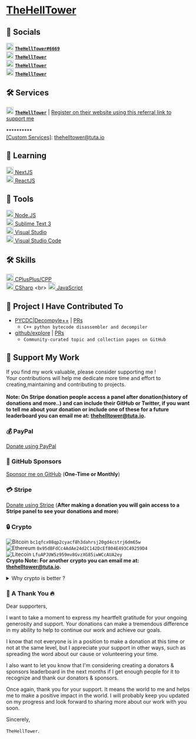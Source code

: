# [TheHellTower](https://github.com/TheHellTower)

## 📡 Socials

<img src="https://discord.com/assets/847541504914fd33810e70a0ea73177e.ico" alt="Discord" width="20" /> **[`TheHellTower#6669`](https://discord.thehelltower.dev)**
<br>
<img src="https://telegram.org/img/favicon.ico" alt="Telegram" width="20" /> **[`TheHellTower`](https://t.me/TheHellTower)**
<br>
<img src="https://abs.twimg.com/favicons/twitter.2.ico" alt="Twitter" width="20" /> **[`TheHellTower`](https://twitter.com/intent/follow?screen_name=TheHellTower)**
<br>
<img src="https://www.youtube.com/s/desktop/63cd44b2/img/favicon.ico" alt="YouTube" width="20" /> **[`TheHellTower`](https://www.youtube.com/channel/UClyfmbKxs-kCzJpHFtl3xIQ?sub_confirmation=1)**
<br>

## 🛠 Services

<img src="https://fiverr-res.cloudinary.com/npm-assets/layout-server/favicon.52df53a.ico" alt="Fiverr" width="20" /> **[`TheHellTower`](https://www.fiverr.com/thehelltower)** | [Register on their website using this referral link to support me](http://www.fiverr.com/s2/f50894a0f2)
<br>
<br>
\**********
<br>
[[Custom Services]](mailto:thehelltower@tuta.io): thehelltower@tuta.io

## 💾 Learning

[<img src="https://nextjs.org/static/favicon/favicon-32x32.png" alt="NextJS" width="20" /> NextJS](https://nextjs.org/)
<br>
[<img src="https://fr.reactjs.org/favicon.ico" alt="ReactJS" width="20" /> ReactJS](https://reactjs.org/)

## 🧰 Tools

[<img src="https://nodejs.org/static/images/favicons/favicon.png" alt="NodeJS" width="20" /> Node.JS](https://nodejs.org/en/)
<br>
[<img src="https://www.sublimetext.com/favicon.ico" alt="SublimeText3" width="20" /> Sublime Text 3](https://www.sublimetext.com/3)
<br>
[<img src="https://visualstudio.microsoft.com/wp-content/uploads/2021/10/Product-Icon.svg" alt="VS" width="20" /> Visual Studio](https://visualstudio.microsoft.com/)
<br>
[<img src="https://code.visualstudio.com/favicon.ico" alt="VSC" width="20" /> Visual Studio Code](https://code.visualstudio.com/)

## 🛠 Skills

[<img src="https://upload.wikimedia.org/wikipedia/commons/thumb/1/18/ISO_C%2B%2B_Logo.svg/180px-ISO_C%2B%2B_Logo.svg.png" alt="C++" width="20" /> CPlusPlus/CPP](https://en.wikipedia.org/wiki/C++)
<br>
[<img src="https://upload.wikimedia.org/wikipedia/commons/thumb/0/0d/C_Sharp_wordmark.svg/180px-C_Sharp_wordmark.svg.png" alt="C#" width="20" /> CSharp](https://en.wikipedia.org/wiki/C_Sharp_(programming_language))
<br>
[<img src="https://upload.wikimedia.org/wikipedia/commons/thumb/6/6a/JavaScript-logo.png/900px-JavaScript-logo.png" alt="JS" width="20" /> JavaScript](https://developer.mozilla.org/en-US/docs/Web/JavaScript)

## 🚀 Project I Have Contributed To

- [PYCDC|Decompyle++](https://github.com/zrax/pycdc) | [PRs](https://github.com/zrax/pycdc/pulls?q=is%3Apr+author%3ATheHellTower)
    - `C++ python bytecode disassembler and decompiler`
- [github/explore](https://github.com/github/explore) | [PRs](https://github.com/github/explore/pulls?q=is%3Apr+author%3ATheHellTower)
    - `Community-curated topic and collection pages on GitHub`

## 🙏 Support My Work

If you find my work valuable, please consider supporting me !<br>Your contributions will help me dedicate more time and effort to creating,maintaining and contributing to projects.<br><br>__Note: On Stripe donation people access a panel after donation(history of donations and more..) and  can include their GitHub or Twitter, if you want to tell me about your donation or include one of these for a future leaderboard you can email me at: [thehelltower@tuta.io](mailto:thehelltower@tuta.io).__

### 💰 PayPal

[Donate using PayPal](https://paypal.me/TheHellTower)

### 🌟 GitHub Sponsors

[Sponsor me on GitHub](https://github.com/sponsors/TheHellTower) (__One-Time or Monthly__)

### 💳 Stripe

[Donate using Stripe](https://donate.stripe.com/cN2eWq74c4Yz1447ss) (__After making a donation you will gain access to a Stripe panel to see your donations and more__)

### 🔒 Crypto

![Bitcoin](https://img.shields.io/badge/-Bitcoin-yellow?style=for-the-badge&logo=bitcoin&logoColor=white) `bc1qfcx08qp2cyacf8h3dahrsj20gd4cstrj6dm65w`<br>
![Ethereum](https://img.shields.io/badge/-Ethereum-purple?style=for-the-badge&logo=ethereum&logoColor=white) `0x95dBFdCc4AdAe24d2C142DcEf804E493C49259D4`<br>
![Litecoin](https://img.shields.io/badge/-Litecoin-gray?style=for-the-badge&logo=ethereum&logoColor=white) `LfuAPJUW5z959mv8GvzXG85iwWCcAUA2ey`
<br>__Crypto Note: For another crypto you can email me at: [thehelltower@tuta.io](mailto:thehelltower@tuta.io).__
<details>
    <summary>
        Why crypto is better ?
    </summary>
    If you also value privacy, please consider a donation through cryptocurrency. Your contribution will help me continue to create, maintain and contribute to open-source projects. As a privacy-conscious developer(`even if I use bad apps for privacy like Discord`), I appreciate the privacy benefits of cryptocurrency donations, which will not be linked to your identity or financial information(`depending what you use as wallet, etc..`). Your support is truly appreciated and will help me to continue pursuing my passion for developing impactful projects.
</details>

### 🙌 A Thank You 🔥
Dear supporters,

I want to take a moment to express my heartfelt gratitude for your ongoing generosity and support. Your donations can make a tremendous difference in my ability to help to continue our work and achieve our goals.

I know that not everyone is in a position to make a donation at this time or not at the same level, but I appreciate your support in other ways, such as spreading the word about our cause or volunteering your time.

I also want to let you know that I'm considering creating a donators & sponsors leaderboard in the next months if I get enough people for it to recognize and thank our donators & sponsors.

Once again, thank you for your support. It means the world to me and helps me to make a positive impact in the world. I will probably keep you updated on my progress and look forward to sharing more about our work with you soon.

Sincerely,

`TheHellTower`.
